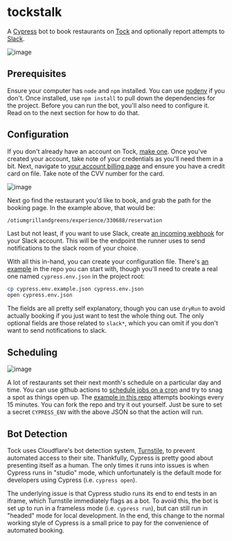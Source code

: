 # tockstalk

A [Cypress](https://docs.cypress.io/guides/overview/why-cypress) bot to book restaurants on [Tock](exploretock.com) and optionally report attempts to [Slack](https://slack.com).

![image](https://user-images.githubusercontent.com/160452/228733212-c30c234a-ee89-4167-8b30-b7a2edac4c91.png)

## Prerequisites

Ensure your computer has `node` and `npm` installed. You can use [nodenv](https://github.com/nodenv/nodenv#installation) if you don't. Once installed, use `npm install` to pull down the dependencies for the project. Before you can run the bot, you'll also need to configure it. Read on to the next section for how to do that.

## Configuration

If you don't already have an account on Tock, [make one](https://www.exploretock.com/signup). Once you've created your account, take note 
of your credentials as you'll need them in a bit. Next, navigate to [your account billing page](https://www.exploretock.com/profile/account/billing) 
and ensure you have a credit card on file. Take note of the CVV number for the card.

![image](https://user-images.githubusercontent.com/160452/228451227-fe38296a-e545-4bfc-a94c-de605b206e81.png)

Next go find the restaurant you'd like to book, and grab the path for the booking page. In the example above, that would be:

```
/otiumgrillandgreens/experience/330688/reservation
```

Last but not least, if you want to use Slack, create [an incoming webhook](https://api.slack.com/incoming-webhooks) for your Slack account. This will be the endpoint the runner uses to send notifications to the slack room of your choice.

With all this in-hand, you can create your configuration file. There's [an example](./cypress.env.example.json) in the repo you can start with, though you'll need to create a real one named `cypress.env.json` in the project root:

```sh
cp cypress.env.example.json cypress.env.json
open cypress.env.json
```

The fields are all pretty self explanatory, though you can use `dryRun` to avoid actually booking if you just want to test the whole thing out. The only optional fields are those related to `slack*`, which you can omit if you don't want to send notifications to slack.

## Scheduling

![image](https://user-images.githubusercontent.com/160452/228456115-a510e933-29be-4c65-aad9-bf01aab9a213.png)

A lot of restaurants set their next month's schedule on a particular day and time. You can use github actions to 
[schedule jobs on a cron](https://docs.github.com/en/actions/using-workflows/events-that-trigger-workflows#schedule) and try to snag a spot as things open up. The [example in this repo](.github/workflows/schedule.yml) attempts bookings every 15 minutes. You can fork the repo and try it out yourself. Just be sure to set a secret `CYPRESS_ENV` with the above JSON so that the action will run.

## Bot Detection

Tock uses Cloudflare's bot detection system, [Turnstile](https://www.cloudflare.com/products/turnstile/), to prevent automated access to their site. Thankfully, Cypress is pretty good about presenting itself as a human. The only times it runs into issues is when Cypress runs in "studio" mode, which unfortunately is the default mode for developers using Cypress (i.e. `cypress open`). 

The underlying issue is that Cypress studio runs its end to end tests in an iframe, which Turnstile immediately flags as a bot. To avoid this, the bot is set up to run in a frameless mode (i.e. `cypress run`), but can still run in "headed" mode for local development. In the end, this change to the normal working style of Cypress is a small price to pay for the convenience of automated booking.

